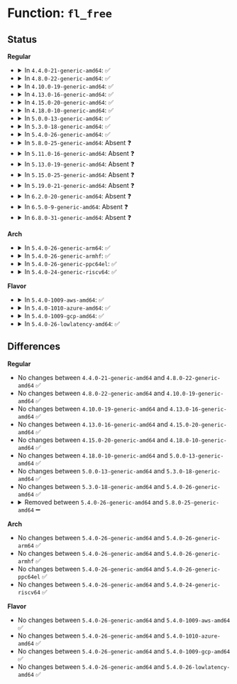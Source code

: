 # Function: <code>fl_free</code>

## Status
<b>Regular</b>
<ul>
<li>
<details>
<summary>In <code>4.4.0-21-generic-amd64</code>: ✅</summary>

```c
void fl_free(struct ip6_flowlabel * fl)
```

```json
{
  "name": "fl_free",
  "collision_type": "Unique Static",
  "inline_type": "No",
  "funcs": [
    {
      "addr": 18446744071587192544,
      "name": "fl_free",
      "external": false,
      "loc": "net/ipv6/ip6_flowlabel.c:98",
      "file": "net/ipv6/ip6_flowlabel.c",
      "inline": "seen, unknown",
      "caller_inline": [],
      "caller_func": [
        "net/ipv6/ip6_flowlabel.c:ip6_fl_gc",
        "net/ipv6/ip6_flowlabel.c:ip6_flowlabel_net_exit",
        "net/ipv6/ip6_flowlabel.c:fl_create",
        "net/ipv6/ip6_flowlabel.c:ipv6_flowlabel_opt",
        "net/ipv6/ip6_flowlabel.c:ipv6_flowlabel_opt"
      ]
    }
  ],
  "symbols": [
    {
      "addr": 18446744071587192544,
      "name": "fl_free",
      "section": ".text",
      "bind": "STB_LOCAL",
      "size": 62
    }
  ]
}
```
</details>
</li>
<li>
<details>
<summary>In <code>4.8.0-22-generic-amd64</code>: ✅</summary>

```c
void fl_free(struct ip6_flowlabel * fl)
```

```json
{
  "name": "fl_free",
  "collision_type": "Unique Static",
  "inline_type": "No",
  "funcs": [
    {
      "addr": 18446744071587647456,
      "name": "fl_free",
      "external": false,
      "loc": "net/ipv6/ip6_flowlabel.c:98",
      "file": "net/ipv6/ip6_flowlabel.c",
      "inline": "seen, unknown",
      "caller_inline": [],
      "caller_func": [
        "net/ipv6/ip6_flowlabel.c:ip6_flowlabel_net_exit",
        "net/ipv6/ip6_flowlabel.c:ipv6_flowlabel_opt",
        "net/ipv6/ip6_flowlabel.c:ipv6_flowlabel_opt",
        "net/ipv6/ip6_flowlabel.c:fl_create",
        "net/ipv6/ip6_flowlabel.c:ip6_fl_gc"
      ]
    }
  ],
  "symbols": [
    {
      "addr": 18446744071587647456,
      "name": "fl_free",
      "section": ".text",
      "bind": "STB_LOCAL",
      "size": 62
    }
  ]
}
```
</details>
</li>
<li>
<details>
<summary>In <code>4.10.0-19-generic-amd64</code>: ✅</summary>

```c
void fl_free(struct ip6_flowlabel * fl)
```

```json
{
  "name": "fl_free",
  "collision_type": "Unique Static",
  "inline_type": "No",
  "funcs": [
    {
      "addr": 18446744071587854000,
      "name": "fl_free",
      "external": false,
      "loc": "net/ipv6/ip6_flowlabel.c:98",
      "file": "net/ipv6/ip6_flowlabel.c",
      "inline": "seen, unknown",
      "caller_inline": [],
      "caller_func": [
        "net/ipv6/ip6_flowlabel.c:ip6_flowlabel_net_exit",
        "net/ipv6/ip6_flowlabel.c:ipv6_flowlabel_opt",
        "net/ipv6/ip6_flowlabel.c:ipv6_flowlabel_opt",
        "net/ipv6/ip6_flowlabel.c:fl_create",
        "net/ipv6/ip6_flowlabel.c:ip6_fl_gc"
      ]
    }
  ],
  "symbols": [
    {
      "addr": 18446744071587854000,
      "name": "fl_free",
      "section": ".text",
      "bind": "STB_LOCAL",
      "size": 62
    }
  ]
}
```
</details>
</li>
<li>
<details>
<summary>In <code>4.13.0-16-generic-amd64</code>: ✅</summary>

```c
void fl_free(struct ip6_flowlabel * fl)
```

```json
{
  "name": "fl_free",
  "collision_type": "Unique Static",
  "inline_type": "No",
  "funcs": [
    {
      "addr": 18446744071588010688,
      "name": "fl_free",
      "external": false,
      "loc": "net/ipv6/ip6_flowlabel.c:98",
      "file": "net/ipv6/ip6_flowlabel.c",
      "inline": "seen, unknown",
      "caller_inline": [],
      "caller_func": [
        "net/ipv6/ip6_flowlabel.c:ip6_flowlabel_net_exit",
        "net/ipv6/ip6_flowlabel.c:ipv6_flowlabel_opt",
        "net/ipv6/ip6_flowlabel.c:ipv6_flowlabel_opt",
        "net/ipv6/ip6_flowlabel.c:fl_create",
        "net/ipv6/ip6_flowlabel.c:ip6_fl_gc"
      ]
    }
  ],
  "symbols": [
    {
      "addr": 18446744071588010688,
      "name": "fl_free",
      "section": ".text",
      "bind": "STB_LOCAL",
      "size": 63
    }
  ]
}
```
</details>
</li>
<li>
<details>
<summary>In <code>4.15.0-20-generic-amd64</code>: ✅</summary>

```c
void fl_free(struct ip6_flowlabel * fl)
```

```json
{
  "name": "fl_free",
  "collision_type": "Unique Static",
  "inline_type": "No",
  "funcs": [
    {
      "addr": 18446744071588547424,
      "name": "fl_free",
      "external": false,
      "loc": "net/ipv6/ip6_flowlabel.c:98",
      "file": "net/ipv6/ip6_flowlabel.c",
      "inline": "seen, unknown",
      "caller_inline": [],
      "caller_func": [
        "net/ipv6/ip6_flowlabel.c:ip6_flowlabel_net_exit",
        "net/ipv6/ip6_flowlabel.c:ipv6_flowlabel_opt",
        "net/ipv6/ip6_flowlabel.c:ipv6_flowlabel_opt",
        "net/ipv6/ip6_flowlabel.c:fl_create",
        "net/ipv6/ip6_flowlabel.c:ip6_fl_gc"
      ]
    }
  ],
  "symbols": [
    {
      "addr": 18446744071588547424,
      "name": "fl_free",
      "section": ".text",
      "bind": "STB_LOCAL",
      "size": 63
    }
  ]
}
```
</details>
</li>
<li>
<details>
<summary>In <code>4.18.0-10-generic-amd64</code>: ✅</summary>

```c
void fl_free(struct ip6_flowlabel * fl)
```

```json
{
  "name": "fl_free",
  "collision_type": "Unique Static",
  "inline_type": "No",
  "funcs": [
    {
      "addr": 18446744071588911680,
      "name": "fl_free",
      "external": false,
      "loc": "net/ipv6/ip6_flowlabel.c:98",
      "file": "net/ipv6/ip6_flowlabel.c",
      "inline": "seen, unknown",
      "caller_inline": [],
      "caller_func": [
        "net/ipv6/ip6_flowlabel.c:ip6_flowlabel_net_exit",
        "net/ipv6/ip6_flowlabel.c:ipv6_flowlabel_opt",
        "net/ipv6/ip6_flowlabel.c:ipv6_flowlabel_opt",
        "net/ipv6/ip6_flowlabel.c:fl_create",
        "net/ipv6/ip6_flowlabel.c:ip6_fl_gc"
      ]
    }
  ],
  "symbols": [
    {
      "addr": 18446744071588911680,
      "name": "fl_free",
      "section": ".text",
      "bind": "STB_LOCAL",
      "size": 62
    }
  ]
}
```
</details>
</li>
<li>
<details>
<summary>In <code>5.0.0-13-generic-amd64</code>: ✅</summary>

```c
void fl_free(struct ip6_flowlabel * fl)
```

```json
{
  "name": "fl_free",
  "collision_type": "Unique Static",
  "inline_type": "No",
  "funcs": [
    {
      "addr": 18446744071589135248,
      "name": "fl_free",
      "external": false,
      "loc": "net/ipv6/ip6_flowlabel.c:98",
      "file": "net/ipv6/ip6_flowlabel.c",
      "inline": "seen, unknown",
      "caller_inline": [],
      "caller_func": [
        "net/ipv6/ip6_flowlabel.c:ip6_flowlabel_net_exit",
        "net/ipv6/ip6_flowlabel.c:ipv6_flowlabel_opt",
        "net/ipv6/ip6_flowlabel.c:ipv6_flowlabel_opt",
        "net/ipv6/ip6_flowlabel.c:fl_create",
        "net/ipv6/ip6_flowlabel.c:ip6_fl_gc"
      ]
    }
  ],
  "symbols": [
    {
      "addr": 18446744071589135248,
      "name": "fl_free",
      "section": ".text",
      "bind": "STB_LOCAL",
      "size": 62
    }
  ]
}
```
</details>
</li>
<li>
<details>
<summary>In <code>5.3.0-18-generic-amd64</code>: ✅</summary>

```c
void fl_free(struct ip6_flowlabel * fl)
```

```json
{
  "name": "fl_free",
  "collision_type": "Unique Static",
  "inline_type": "No",
  "funcs": [
    {
      "addr": 18446744071589589136,
      "name": "fl_free",
      "external": false,
      "loc": "net/ipv6/ip6_flowlabel.c:115",
      "file": "net/ipv6/ip6_flowlabel.c",
      "inline": "seen, unknown",
      "caller_inline": [],
      "caller_func": [
        "net/ipv6/ip6_flowlabel.c:ip6_flowlabel_net_exit",
        "net/ipv6/ip6_flowlabel.c:ipv6_flowlabel_opt",
        "net/ipv6/ip6_flowlabel.c:ipv6_flowlabel_opt",
        "net/ipv6/ip6_flowlabel.c:ip6_fl_gc"
      ]
    }
  ],
  "symbols": [
    {
      "addr": 18446744071589589136,
      "name": "fl_free",
      "section": ".text",
      "bind": "STB_LOCAL",
      "size": 82
    }
  ]
}
```
</details>
</li>
<li>
<details>
<summary>In <code>5.4.0-26-generic-amd64</code>: ✅</summary>

```c
void fl_free(struct ip6_flowlabel * fl)
```

```json
{
  "name": "fl_free",
  "collision_type": "Unique Static",
  "inline_type": "No",
  "funcs": [
    {
      "addr": 18446744071589813504,
      "name": "fl_free",
      "external": false,
      "loc": "net/ipv6/ip6_flowlabel.c:115",
      "file": "net/ipv6/ip6_flowlabel.c",
      "inline": "seen, unknown",
      "caller_inline": [],
      "caller_func": [
        "net/ipv6/ip6_flowlabel.c:ip6_flowlabel_net_exit",
        "net/ipv6/ip6_flowlabel.c:ipv6_flowlabel_opt",
        "net/ipv6/ip6_flowlabel.c:ipv6_flowlabel_opt",
        "net/ipv6/ip6_flowlabel.c:ip6_fl_gc"
      ]
    }
  ],
  "symbols": [
    {
      "addr": 18446744071589813504,
      "name": "fl_free",
      "section": ".text",
      "bind": "STB_LOCAL",
      "size": 82
    }
  ]
}
```
</details>
</li>
<li>
<details>
<summary>In <code>5.8.0-25-generic-amd64</code>: Absent ❓</summary>

```json
{
  "name": "fl_free",
  "collision_type": "Unique Static",
  "inline_type": "Full",
  "funcs": [
    {
      "addr": 18446744071590840222,
      "name": "fl_free",
      "external": false,
      "loc": "net/ipv6/ip6_flowlabel.c:115",
      "file": "net/ipv6/ip6_flowlabel.c",
      "inline": "not declared, inlined",
      "caller_inline": [
        "net/ipv6/ip6_flowlabel.c:ip6_flowlabel_net_exit",
        "net/ipv6/ip6_flowlabel.c:ipv6_flowlabel_opt",
        "net/ipv6/ip6_flowlabel.c:ipv6_flowlabel_opt",
        "net/ipv6/ip6_flowlabel.c:ip6_fl_gc"
      ],
      "caller_func": []
    }
  ],
  "symbols": []
}
```
</details>
</li>
<li>
<details>
<summary>In <code>5.11.0-16-generic-amd64</code>: Absent ❓</summary>

```json
{
  "name": "fl_free",
  "collision_type": "Unique Static",
  "inline_type": "Full",
  "funcs": [
    {
      "addr": 18446744071590899924,
      "name": "fl_free",
      "external": false,
      "loc": "net/ipv6/ip6_flowlabel.c:115",
      "file": "net/ipv6/ip6_flowlabel.c",
      "inline": "not declared, inlined",
      "caller_inline": [
        "net/ipv6/ip6_flowlabel.c:ip6_flowlabel_net_exit",
        "net/ipv6/ip6_flowlabel.c:ipv6_flowlabel_get",
        "net/ipv6/ip6_flowlabel.c:ipv6_flowlabel_get",
        "net/ipv6/ip6_flowlabel.c:ip6_fl_gc"
      ],
      "caller_func": []
    }
  ],
  "symbols": []
}
```
</details>
</li>
<li>
<details>
<summary>In <code>5.13.0-19-generic-amd64</code>: Absent ❓</summary>

```json
{
  "name": "fl_free",
  "collision_type": "Unique Static",
  "inline_type": "Full",
  "funcs": [
    {
      "addr": 18446744071590829844,
      "name": "fl_free",
      "external": false,
      "loc": "net/ipv6/ip6_flowlabel.c:115",
      "file": "net/ipv6/ip6_flowlabel.c",
      "inline": "not declared, inlined",
      "caller_inline": [
        "net/ipv6/ip6_flowlabel.c:ip6_flowlabel_net_exit",
        "net/ipv6/ip6_flowlabel.c:ipv6_flowlabel_get",
        "net/ipv6/ip6_flowlabel.c:ipv6_flowlabel_get",
        "net/ipv6/ip6_flowlabel.c:ip6_fl_gc"
      ],
      "caller_func": []
    }
  ],
  "symbols": []
}
```
</details>
</li>
<li>
<details>
<summary>In <code>5.15.0-25-generic-amd64</code>: Absent ❓</summary>

```json
{
  "name": "fl_free",
  "collision_type": "Unique Static",
  "inline_type": "Full",
  "funcs": [
    {
      "addr": 18446744071591648793,
      "name": "fl_free",
      "external": false,
      "loc": "net/ipv6/ip6_flowlabel.c:115",
      "file": "net/ipv6/ip6_flowlabel.c",
      "inline": "not declared, inlined",
      "caller_inline": [
        "net/ipv6/ip6_flowlabel.c:ip6_flowlabel_net_exit",
        "net/ipv6/ip6_flowlabel.c:ipv6_flowlabel_get",
        "net/ipv6/ip6_flowlabel.c:ipv6_flowlabel_get",
        "net/ipv6/ip6_flowlabel.c:ip6_fl_gc"
      ],
      "caller_func": []
    }
  ],
  "symbols": []
}
```
</details>
</li>
<li>
<details>
<summary>In <code>5.19.0-21-generic-amd64</code>: Absent ❓</summary>

```json
{
  "name": "fl_free",
  "collision_type": "Unique Static",
  "inline_type": "Full",
  "funcs": [
    {
      "addr": 18446744071593343129,
      "name": "fl_free",
      "external": false,
      "loc": "net/ipv6/ip6_flowlabel.c:115",
      "file": "net/ipv6/ip6_flowlabel.c",
      "inline": "not declared, inlined",
      "caller_inline": [
        "net/ipv6/ip6_flowlabel.c:ip6_flowlabel_net_exit",
        "net/ipv6/ip6_flowlabel.c:ipv6_flowlabel_get",
        "net/ipv6/ip6_flowlabel.c:ipv6_flowlabel_get",
        "net/ipv6/ip6_flowlabel.c:ip6_fl_gc"
      ],
      "caller_func": []
    }
  ],
  "symbols": []
}
```
</details>
</li>
<li>
<details>
<summary>In <code>6.2.0-20-generic-amd64</code>: Absent ❓</summary>

```json
{
  "name": "fl_free",
  "collision_type": "Unique Static",
  "inline_type": "Full",
  "funcs": [
    {
      "addr": 18446744071595249273,
      "name": "fl_free",
      "external": false,
      "loc": "net/ipv6/ip6_flowlabel.c:115",
      "file": "net/ipv6/ip6_flowlabel.c",
      "inline": "not declared, inlined",
      "caller_inline": [
        "net/ipv6/ip6_flowlabel.c:ip6_flowlabel_net_exit",
        "net/ipv6/ip6_flowlabel.c:ipv6_flowlabel_get",
        "net/ipv6/ip6_flowlabel.c:ipv6_flowlabel_get",
        "net/ipv6/ip6_flowlabel.c:ip6_fl_gc"
      ],
      "caller_func": []
    }
  ],
  "symbols": []
}
```
</details>
</li>
<li>
<details>
<summary>In <code>6.5.0-9-generic-amd64</code>: Absent ❓</summary>

```json
{
  "name": "fl_free",
  "collision_type": "Unique Static",
  "inline_type": "Full",
  "funcs": [
    {
      "addr": 18446744071595644729,
      "name": "fl_free",
      "external": false,
      "loc": "net/ipv6/ip6_flowlabel.c:115",
      "file": "net/ipv6/ip6_flowlabel.c",
      "inline": "not declared, inlined",
      "caller_inline": [
        "net/ipv6/ip6_flowlabel.c:ip6_flowlabel_net_exit",
        "net/ipv6/ip6_flowlabel.c:ipv6_flowlabel_get",
        "net/ipv6/ip6_flowlabel.c:ipv6_flowlabel_get",
        "net/ipv6/ip6_flowlabel.c:ip6_fl_gc"
      ],
      "caller_func": []
    }
  ],
  "symbols": []
}
```
</details>
</li>
<li>
<details>
<summary>In <code>6.8.0-31-generic-amd64</code>: Absent ❓</summary>

```json
{
  "name": "fl_free",
  "collision_type": "Unique Static",
  "inline_type": "Full",
  "funcs": [
    {
      "addr": 18446744071596492105,
      "name": "fl_free",
      "external": false,
      "loc": "net/ipv6/ip6_flowlabel.c:115",
      "file": "net/ipv6/ip6_flowlabel.c",
      "inline": "not declared, inlined",
      "caller_inline": [
        "net/ipv6/ip6_flowlabel.c:ip6_flowlabel_net_exit",
        "net/ipv6/ip6_flowlabel.c:ipv6_flowlabel_get",
        "net/ipv6/ip6_flowlabel.c:ipv6_flowlabel_get",
        "net/ipv6/ip6_flowlabel.c:ip6_fl_gc"
      ],
      "caller_func": []
    }
  ],
  "symbols": []
}
```
</details>
</li>
</ul>
<b>Arch</b>
<ul>
<li>
<details>
<summary>In <code>5.4.0-26-generic-arm64</code>: ✅</summary>

```c
void fl_free(struct ip6_flowlabel * fl)
```

```json
{
  "name": "fl_free",
  "collision_type": "Unique Static",
  "inline_type": "No",
  "funcs": [
    {
      "addr": 18446603336503518912,
      "name": "fl_free",
      "external": false,
      "loc": "net/ipv6/ip6_flowlabel.c:115",
      "file": "net/ipv6/ip6_flowlabel.c",
      "inline": "seen, unknown",
      "caller_inline": [],
      "caller_func": [
        "net/ipv6/ip6_flowlabel.c:ip6_flowlabel_net_exit",
        "net/ipv6/ip6_flowlabel.c:ipv6_flowlabel_opt",
        "net/ipv6/ip6_flowlabel.c:ipv6_flowlabel_opt",
        "net/ipv6/ip6_flowlabel.c:ip6_fl_gc"
      ]
    }
  ],
  "symbols": [
    {
      "addr": 18446603336503518912,
      "name": "fl_free",
      "section": ".text",
      "bind": "STB_LOCAL",
      "size": 104
    }
  ]
}
```
</details>
</li>
<li>
<details>
<summary>In <code>5.4.0-26-generic-armhf</code>: ✅</summary>

```c
void fl_free(struct ip6_flowlabel * fl)
```

```json
{
  "name": "fl_free",
  "collision_type": "Unique Static",
  "inline_type": "No",
  "funcs": [
    {
      "addr": 3236175328,
      "name": "fl_free",
      "external": false,
      "loc": "net/ipv6/ip6_flowlabel.c:115",
      "file": "net/ipv6/ip6_flowlabel.c",
      "inline": "seen, unknown",
      "caller_inline": [],
      "caller_func": [
        "net/ipv6/ip6_flowlabel.c:ip6_flowlabel_net_exit",
        "net/ipv6/ip6_flowlabel.c:ipv6_flowlabel_opt",
        "net/ipv6/ip6_flowlabel.c:ipv6_flowlabel_opt",
        "net/ipv6/ip6_flowlabel.c:ip6_fl_gc"
      ]
    }
  ],
  "symbols": [
    {
      "addr": 3236175328,
      "name": "fl_free",
      "section": ".text",
      "bind": "STB_LOCAL",
      "size": 192
    }
  ]
}
```
</details>
</li>
<li>
<details>
<summary>In <code>5.4.0-26-generic-ppc64el</code>: ✅</summary>

```c
void fl_free(struct ip6_flowlabel * fl)
```

```json
{
  "name": "fl_free",
  "collision_type": "Unique Static",
  "inline_type": "No",
  "funcs": [
    {
      "addr": 13835058055297315168,
      "name": "fl_free",
      "external": false,
      "loc": "net/ipv6/ip6_flowlabel.c:115",
      "file": "net/ipv6/ip6_flowlabel.c",
      "inline": "seen, unknown",
      "caller_inline": [],
      "caller_func": [
        "net/ipv6/ip6_flowlabel.c:ip6_flowlabel_net_exit",
        "net/ipv6/ip6_flowlabel.c:ipv6_flowlabel_opt",
        "net/ipv6/ip6_flowlabel.c:ipv6_flowlabel_opt",
        "net/ipv6/ip6_flowlabel.c:ip6_fl_gc"
      ]
    }
  ],
  "symbols": [
    {
      "addr": 13835058055297315168,
      "name": "fl_free",
      "section": ".text",
      "bind": "STB_LOCAL",
      "size": 144
    }
  ]
}
```
</details>
</li>
<li>
<details>
<summary>In <code>5.4.0-24-generic-riscv64</code>: ✅</summary>

```c
void fl_free(struct ip6_flowlabel * fl)
```

```json
{
  "name": "fl_free",
  "collision_type": "Unique Static",
  "inline_type": "No",
  "funcs": [
    {
      "addr": 18446743936279490800,
      "name": "fl_free",
      "external": false,
      "loc": "net/ipv6/ip6_flowlabel.c:115",
      "file": "net/ipv6/ip6_flowlabel.c",
      "inline": "seen, unknown",
      "caller_inline": [],
      "caller_func": [
        "net/ipv6/ip6_flowlabel.c:ip6_flowlabel_net_exit",
        "net/ipv6/ip6_flowlabel.c:ipv6_flowlabel_opt",
        "net/ipv6/ip6_flowlabel.c:ipv6_flowlabel_opt",
        "net/ipv6/ip6_flowlabel.c:ip6_fl_gc"
      ]
    }
  ],
  "symbols": [
    {
      "addr": 18446743936279490800,
      "name": "fl_free",
      "section": ".text",
      "bind": "STB_LOCAL",
      "size": 134
    }
  ]
}
```
</details>
</li>
</ul>
<b>Flavor</b>
<ul>
<li>
<details>
<summary>In <code>5.4.0-1009-aws-amd64</code>: ✅</summary>

```c
void fl_free(struct ip6_flowlabel * fl)
```

```json
{
  "name": "fl_free",
  "collision_type": "Unique Static",
  "inline_type": "No",
  "funcs": [
    {
      "addr": 18446744071589417872,
      "name": "fl_free",
      "external": false,
      "loc": "net/ipv6/ip6_flowlabel.c:115",
      "file": "net/ipv6/ip6_flowlabel.c",
      "inline": "seen, unknown",
      "caller_inline": [],
      "caller_func": [
        "net/ipv6/ip6_flowlabel.c:ip6_flowlabel_net_exit",
        "net/ipv6/ip6_flowlabel.c:ipv6_flowlabel_opt",
        "net/ipv6/ip6_flowlabel.c:ipv6_flowlabel_opt",
        "net/ipv6/ip6_flowlabel.c:ip6_fl_gc"
      ]
    }
  ],
  "symbols": [
    {
      "addr": 18446744071589417872,
      "name": "fl_free",
      "section": ".text",
      "bind": "STB_LOCAL",
      "size": 82
    }
  ]
}
```
</details>
</li>
<li>
<details>
<summary>In <code>5.4.0-1010-azure-amd64</code>: ✅</summary>

```c
void fl_free(struct ip6_flowlabel * fl)
```

```json
{
  "name": "fl_free",
  "collision_type": "Unique Static",
  "inline_type": "No",
  "funcs": [
    {
      "addr": 18446744071589142864,
      "name": "fl_free",
      "external": false,
      "loc": "net/ipv6/ip6_flowlabel.c:115",
      "file": "net/ipv6/ip6_flowlabel.c",
      "inline": "seen, unknown",
      "caller_inline": [],
      "caller_func": [
        "net/ipv6/ip6_flowlabel.c:ip6_flowlabel_net_exit",
        "net/ipv6/ip6_flowlabel.c:ipv6_flowlabel_opt",
        "net/ipv6/ip6_flowlabel.c:ipv6_flowlabel_opt",
        "net/ipv6/ip6_flowlabel.c:ip6_fl_gc"
      ]
    }
  ],
  "symbols": [
    {
      "addr": 18446744071589142864,
      "name": "fl_free",
      "section": ".text",
      "bind": "STB_LOCAL",
      "size": 82
    }
  ]
}
```
</details>
</li>
<li>
<details>
<summary>In <code>5.4.0-1009-gcp-amd64</code>: ✅</summary>

```c
void fl_free(struct ip6_flowlabel * fl)
```

```json
{
  "name": "fl_free",
  "collision_type": "Unique Static",
  "inline_type": "No",
  "funcs": [
    {
      "addr": 18446744071589854736,
      "name": "fl_free",
      "external": false,
      "loc": "net/ipv6/ip6_flowlabel.c:115",
      "file": "net/ipv6/ip6_flowlabel.c",
      "inline": "seen, unknown",
      "caller_inline": [],
      "caller_func": [
        "net/ipv6/ip6_flowlabel.c:ip6_flowlabel_net_exit",
        "net/ipv6/ip6_flowlabel.c:ipv6_flowlabel_opt",
        "net/ipv6/ip6_flowlabel.c:ipv6_flowlabel_opt",
        "net/ipv6/ip6_flowlabel.c:ip6_fl_gc"
      ]
    }
  ],
  "symbols": [
    {
      "addr": 18446744071589854736,
      "name": "fl_free",
      "section": ".text",
      "bind": "STB_LOCAL",
      "size": 82
    }
  ]
}
```
</details>
</li>
<li>
<details>
<summary>In <code>5.4.0-26-lowlatency-amd64</code>: ✅</summary>

```c
void fl_free(struct ip6_flowlabel * fl)
```

```json
{
  "name": "fl_free",
  "collision_type": "Unique Static",
  "inline_type": "No",
  "funcs": [
    {
      "addr": 18446744071589906128,
      "name": "fl_free",
      "external": false,
      "loc": "net/ipv6/ip6_flowlabel.c:115",
      "file": "net/ipv6/ip6_flowlabel.c",
      "inline": "seen, unknown",
      "caller_inline": [],
      "caller_func": [
        "net/ipv6/ip6_flowlabel.c:ip6_flowlabel_net_exit",
        "net/ipv6/ip6_flowlabel.c:ipv6_flowlabel_opt",
        "net/ipv6/ip6_flowlabel.c:ipv6_flowlabel_opt",
        "net/ipv6/ip6_flowlabel.c:ip6_fl_gc"
      ]
    }
  ],
  "symbols": [
    {
      "addr": 18446744071589906128,
      "name": "fl_free",
      "section": ".text",
      "bind": "STB_LOCAL",
      "size": 82
    }
  ]
}
```
</details>
</li>
</ul>

## Differences
<b>Regular</b>
<ul>
<li>
No changes between <code>4.4.0-21-generic-amd64</code> and <code>4.8.0-22-generic-amd64</code> ✅
</li>
<li>
No changes between <code>4.8.0-22-generic-amd64</code> and <code>4.10.0-19-generic-amd64</code> ✅
</li>
<li>
No changes between <code>4.10.0-19-generic-amd64</code> and <code>4.13.0-16-generic-amd64</code> ✅
</li>
<li>
No changes between <code>4.13.0-16-generic-amd64</code> and <code>4.15.0-20-generic-amd64</code> ✅
</li>
<li>
No changes between <code>4.15.0-20-generic-amd64</code> and <code>4.18.0-10-generic-amd64</code> ✅
</li>
<li>
No changes between <code>4.18.0-10-generic-amd64</code> and <code>5.0.0-13-generic-amd64</code> ✅
</li>
<li>
No changes between <code>5.0.0-13-generic-amd64</code> and <code>5.3.0-18-generic-amd64</code> ✅
</li>
<li>
No changes between <code>5.3.0-18-generic-amd64</code> and <code>5.4.0-26-generic-amd64</code> ✅
</li>
<li>
<details>
<summary>Removed between <code>5.4.0-26-generic-amd64</code> and <code>5.8.0-25-generic-amd64</code> ➖</summary>

```c
void fl_free(struct ip6_flowlabel * fl)
```
</details>
</li>
</ul>
<b>Arch</b>
<ul>
<li>
No changes between <code>5.4.0-26-generic-amd64</code> and <code>5.4.0-26-generic-arm64</code> ✅
</li>
<li>
No changes between <code>5.4.0-26-generic-amd64</code> and <code>5.4.0-26-generic-armhf</code> ✅
</li>
<li>
No changes between <code>5.4.0-26-generic-amd64</code> and <code>5.4.0-26-generic-ppc64el</code> ✅
</li>
<li>
No changes between <code>5.4.0-26-generic-amd64</code> and <code>5.4.0-24-generic-riscv64</code> ✅
</li>
</ul>
<b>Flavor</b>
<ul>
<li>
No changes between <code>5.4.0-26-generic-amd64</code> and <code>5.4.0-1009-aws-amd64</code> ✅
</li>
<li>
No changes between <code>5.4.0-26-generic-amd64</code> and <code>5.4.0-1010-azure-amd64</code> ✅
</li>
<li>
No changes between <code>5.4.0-26-generic-amd64</code> and <code>5.4.0-1009-gcp-amd64</code> ✅
</li>
<li>
No changes between <code>5.4.0-26-generic-amd64</code> and <code>5.4.0-26-lowlatency-amd64</code> ✅
</li>
</ul>
